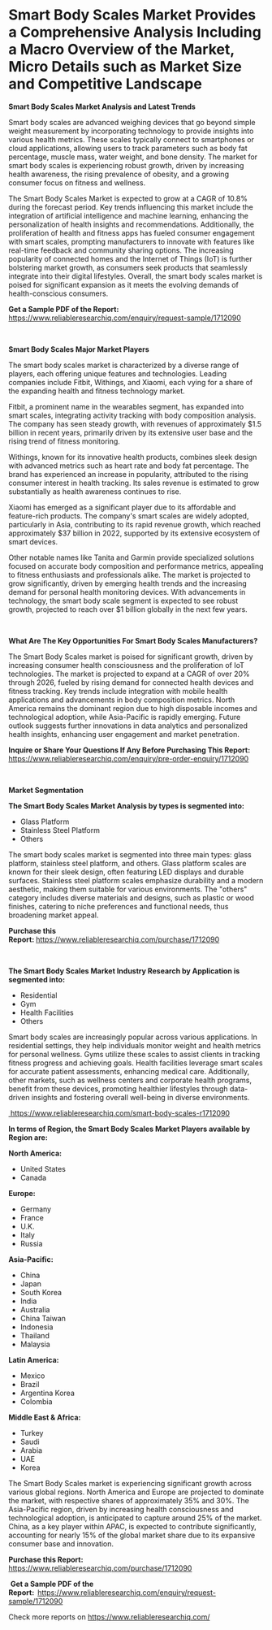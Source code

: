<p><h1>Smart Body Scales Market Provides a Comprehensive Analysis Including a Macro Overview of the Market, Micro Details such as Market Size and Competitive Landscape</h1></p><p><strong>Smart Body Scales Market Analysis and Latest Trends</strong></p>
<p><p>Smart body scales are advanced weighing devices that go beyond simple weight measurement by incorporating technology to provide insights into various health metrics. These scales typically connect to smartphones or cloud applications, allowing users to track parameters such as body fat percentage, muscle mass, water weight, and bone density. The market for smart body scales is experiencing robust growth, driven by increasing health awareness, the rising prevalence of obesity, and a growing consumer focus on fitness and wellness.</p><p>The Smart Body Scales Market is expected to grow at a CAGR of 10.8% during the forecast period. Key trends influencing this market include the integration of artificial intelligence and machine learning, enhancing the personalization of health insights and recommendations. Additionally, the proliferation of health and fitness apps has fueled consumer engagement with smart scales, prompting manufacturers to innovate with features like real-time feedback and community sharing options. The increasing popularity of connected homes and the Internet of Things (IoT) is further bolstering market growth, as consumers seek products that seamlessly integrate into their digital lifestyles. Overall, the smart body scales market is poised for significant expansion as it meets the evolving demands of health-conscious consumers.</p></p>
<p><strong>Get a Sample PDF of the Report:&nbsp;</strong> <a href="https://www.reliableresearchiq.com/enquiry/request-sample/1712090?utm_campaign=1082&utm_medium=2&utm_source=Github&utm_content=ia&utm_term=11012025&utm_id=smart-body-scales">https://www.reliableresearchiq.com/enquiry/request-sample/1712090</a></p>
<p>&nbsp;</p>
<p><strong>Smart Body Scales Major Market Players</strong></p>
<p><p>The smart body scales market is characterized by a diverse range of players, each offering unique features and technologies. Leading companies include Fitbit, Withings, and Xiaomi, each vying for a share of the expanding health and fitness technology market.</p><p>Fitbit, a prominent name in the wearables segment, has expanded into smart scales, integrating activity tracking with body composition analysis. The company has seen steady growth, with revenues of approximately $1.5 billion in recent years, primarily driven by its extensive user base and the rising trend of fitness monitoring.</p><p>Withings, known for its innovative health products, combines sleek design with advanced metrics such as heart rate and body fat percentage. The brand has experienced an increase in popularity, attributed to the rising consumer interest in health tracking. Its sales revenue is estimated to grow substantially as health awareness continues to rise.</p><p>Xiaomi has emerged as a significant player due to its affordable and feature-rich products. The company's smart scales are widely adopted, particularly in Asia, contributing to its rapid revenue growth, which reached approximately $37 billion in 2022, supported by its extensive ecosystem of smart devices.</p><p>Other notable names like Tanita and Garmin provide specialized solutions focused on accurate body composition and performance metrics, appealing to fitness enthusiasts and professionals alike. The market is projected to grow significantly, driven by emerging health trends and the increasing demand for personal health monitoring devices. With advancements in technology, the smart body scale segment is expected to see robust growth, projected to reach over $1 billion globally in the next few years.</p></p>
<p>&nbsp;</p>
<p><strong>What Are The Key Opportunities For Smart Body Scales Manufacturers?</strong></p>
<p><p>The Smart Body Scales market is poised for significant growth, driven by increasing consumer health consciousness and the proliferation of IoT technologies. The market is projected to expand at a CAGR of over 20% through 2026, fueled by rising demand for connected health devices and fitness tracking. Key trends include integration with mobile health applications and advancements in body composition metrics. North America remains the dominant region due to high disposable incomes and technological adoption, while Asia-Pacific is rapidly emerging. Future outlook suggests further innovations in data analytics and personalized health insights, enhancing user engagement and market penetration.</p></p>
<p><strong>Inquire or Share Your Questions If Any Before Purchasing This Report:</strong> <a href="https://www.reliableresearchiq.com/enquiry/pre-order-enquiry/1712090?utm_campaign=1082&utm_medium=2&utm_source=Github&utm_content=ia&utm_term=11012025&utm_id=smart-body-scales">https://www.reliableresearchiq.com/enquiry/pre-order-enquiry/1712090</a></p>
<p>&nbsp;</p>
<p><strong>Market Segmentation</strong></p>
<p><strong>The Smart Body Scales Market Analysis by types is segmented into:</strong></p>
<p><ul><li>Glass Platform</li><li>Stainless Steel Platform</li><li>Others</li></ul></p>
<p><p>The smart body scales market is segmented into three main types: glass platform, stainless steel platform, and others. Glass platform scales are known for their sleek design, often featuring LED displays and durable surfaces. Stainless steel platform scales emphasize durability and a modern aesthetic, making them suitable for various environments. The "others" category includes diverse materials and designs, such as plastic or wood finishes, catering to niche preferences and functional needs, thus broadening market appeal.</p></p>
<p><strong>Purchase this Report:&nbsp;</strong><a href="https://www.reliableresearchiq.com/purchase/1712090?utm_campaign=1082&utm_medium=2&utm_source=Github&utm_content=ia&utm_term=11012025&utm_id=smart-body-scales">https://www.reliableresearchiq.com/purchase/1712090</a></p>
<p>&nbsp;</p>
<p><strong>The Smart Body Scales Market Industry Research by Application is segmented into:</strong></p>
<p><ul><li>Residential</li><li>Gym</li><li>Health Facilities</li><li>Others</li></ul></p>
<p><p>Smart body scales are increasingly popular across various applications. In residential settings, they help individuals monitor weight and health metrics for personal wellness. Gyms utilize these scales to assist clients in tracking fitness progress and achieving goals. Health facilities leverage smart scales for accurate patient assessments, enhancing medical care. Additionally, other markets, such as wellness centers and corporate health programs, benefit from these devices, promoting healthier lifestyles through data-driven insights and fostering overall well-being in diverse environments.</p></p>
<p><a href="https://www.reliableresearchiq.com/smart-body-scales-r1712090?utm_campaign=1082&utm_medium=2&utm_source=Github&utm_content=ia&utm_term=11012025&utm_id=smart-body-scales">&nbsp;https://www.reliableresearchiq.com/smart-body-scales-r1712090</a></p>
<p><strong>In terms of Region, the Smart Body Scales Market Players available by Region are:</strong></p>
<p>
    <p> <strong> North America: </strong>
        <ul>
            <li>United States</li>
            <li>Canada</li>
        </ul>
        </p> 
    <p> <strong> Europe: </strong>
        <ul>
            <li>Germany</li>
            <li>France</li>
            <li>U.K.</li>
            <li>Italy</li>
            <li>Russia</li>
        </ul>
        </p> 
    <p> <strong> Asia-Pacific: </strong>
        <ul>
            <li>China</li>
            <li>Japan</li>
            <li>South Korea</li>
            <li>India</li>
            <li>Australia</li>
            <li>China Taiwan</li>
            <li>Indonesia</li>
            <li>Thailand</li>
            <li>Malaysia</li>
        </ul>
        </p> 
    <p> <strong> Latin America: </strong>
        <ul>
            <li>Mexico</li>
            <li>Brazil</li>
            <li>Argentina Korea</li>
            <li>Colombia</li>
        </ul>
        </p> 
    <p> <strong> Middle East & Africa: </strong>
        <ul>
            <li>Turkey</li>
            <li>Saudi</li>
            <li>Arabia</li>
            <li>UAE</li>
            <li>Korea</li>
        </ul>
    </p>
    </p>
<p><p>The Smart Body Scales market is experiencing significant growth across various global regions. North America and Europe are projected to dominate the market, with respective shares of approximately 35% and 30%. The Asia-Pacific region, driven by increasing health consciousness and technological adoption, is anticipated to capture around 25% of the market. China, as a key player within APAC, is expected to contribute significantly, accounting for nearly 15% of the global market share due to its expansive consumer base and innovation.</p></p>
<p><strong>Purchase this Report: </strong><a href="https://www.reliableresearchiq.com/purchase/1712090?utm_campaign=1082&utm_medium=2&utm_source=Github&utm_content=ia&utm_term=11012025&utm_id=smart-body-scales">https://www.reliableresearchiq.com/purchase/1712090</a></p>
<p>&nbsp;<strong>Get a Sample PDF of the Report:&nbsp;&nbsp;</strong><a href="https://www.reliableresearchiq.com/enquiry/request-sample/1712090?utm_campaign=1082&utm_medium=2&utm_source=Github&utm_content=ia&utm_term=11012025&utm_id=smart-body-scales">https://www.reliableresearchiq.com/enquiry/request-sample/1712090</a></p>
<p><strong></strong></p>
<p>Check more reports on <a href="https://www.reliableresearchiq.com/?utm_campaign=1082&utm_medium=2&utm_source=Github&utm_content=ia&utm_term=11012025&utm_id=smart-body-scales">https://www.reliableresearchiq.com/</a></p>